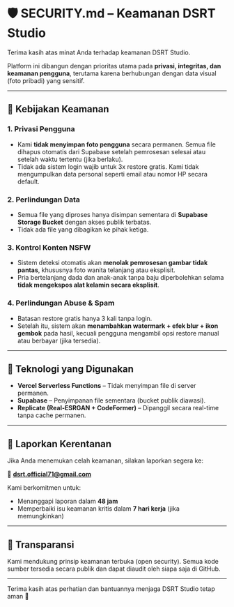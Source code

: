 # 🛡️ SECURITY.md – Keamanan DSRT Studio

Terima kasih atas minat Anda terhadap keamanan DSRT Studio.

Platform ini dibangun dengan prioritas utama pada **privasi, integritas, dan keamanan pengguna**, terutama karena berhubungan dengan data visual (foto pribadi) yang sensitif.

---

## 🔐 Kebijakan Keamanan

### 1. Privasi Pengguna
- Kami **tidak menyimpan foto pengguna** secara permanen. Semua file dihapus otomatis dari Supabase setelah pemrosesan selesai atau setelah waktu tertentu (jika berlaku).
- Tidak ada sistem login wajib untuk 3x restore gratis. Kami tidak mengumpulkan data personal seperti email atau nomor HP secara default.

### 2. Perlindungan Data
- Semua file yang diproses hanya disimpan sementara di **Supabase Storage Bucket** dengan akses publik terbatas.
- Tidak ada file yang dibagikan ke pihak ketiga.

### 3. Kontrol Konten NSFW
- Sistem deteksi otomatis akan **menolak pemrosesan gambar tidak pantas**, khususnya foto wanita telanjang atau eksplisit.
- Pria bertelanjang dada dan anak-anak tanpa baju diperbolehkan selama **tidak mengekspos alat kelamin secara eksplisit**.

### 4. Perlindungan Abuse & Spam
- Batasan restore gratis hanya 3 kali tanpa login.
- Setelah itu, sistem akan **menambahkan watermark + efek blur + ikon gembok** pada hasil, kecuali pengguna mengambil opsi restore manual atau berbayar (jika tersedia).

---

## 🧰 Teknologi yang Digunakan

- **Vercel Serverless Functions** – Tidak menyimpan file di server permanen.
- **Supabase** – Penyimpanan file sementara (bucket publik diawasi).
- **Replicate (Real-ESRGAN + CodeFormer)** – Dipanggil secara real-time tanpa cache permanen.

---

## 📣 Laporkan Kerentanan

Jika Anda menemukan celah keamanan, silakan laporkan segera ke:

📧 **dsrt.official71@gmail.com**

Kami berkomitmen untuk:
- Menanggapi laporan dalam **48 jam**
- Memperbaiki isu keamanan kritis dalam **7 hari kerja** (jika memungkinkan)

---

## 🤝 Transparansi

Kami mendukung prinsip keamanan terbuka (open security). Semua kode sumber tersedia secara publik dan dapat diaudit oleh siapa saja di GitHub.

---

Terima kasih atas perhatian dan bantuannya menjaga DSRT Studio tetap aman 💙
